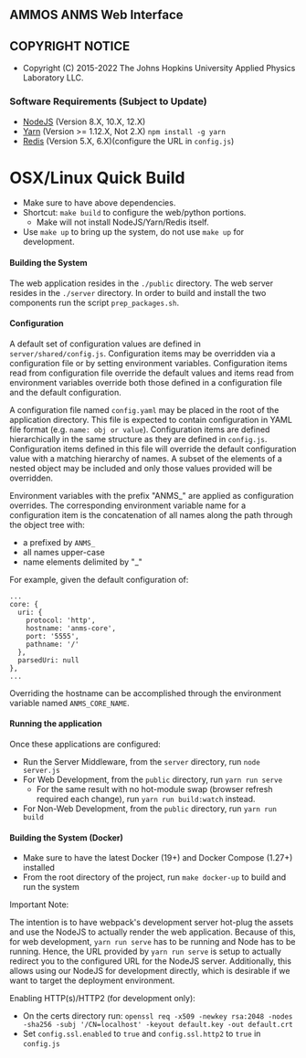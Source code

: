 <!--
Copyright (c) 2023 The Johns Hopkins University Applied Physics
Laboratory LLC.

This file is part of the Asynchronous Network Management System (ANMS).

Licensed under the Apache License, Version 2.0 (the "License");
you may not use this file except in compliance with the License.
You may obtain a copy of the License at
    http://www.apache.org/licenses/LICENSE-2.0
Unless required by applicable law or agreed to in writing, software
distributed under the License is distributed on an "AS IS" BASIS,
WITHOUT WARRANTIES OR CONDITIONS OF ANY KIND, either express or implied.
See the License for the specific language governing permissions and
limitations under the License.

This work was performed for the Jet Propulsion Laboratory, California
Institute of Technology, sponsored by the United States Government under
the prime contract 80NM0018D0004 between the Caltech and NASA under
subcontract 1658085.
-->
## AMMOS ANMS Web Interface ##

## COPYRIGHT NOTICE 

* Copyright (C) 2015-2022 The Johns Hopkins University Applied Physics Laboratory LLC.

### Software Requirements (Subject to Update) ###

* [NodeJS](https://nodejs.org/) (Version 8.X, 10.X, 12.X)
* [Yarn](https://yarnpkg.com/) (Version >= 1.12.X, Not 2.X) `npm install -g yarn`
* [Redis](https://redis.io/) (Version 5.X, 6.X)(configure the URL in `config.js`)

# OSX/Linux Quick Build 

* Make sure to have above dependencies.
* Shortcut: `make build` to configure the web/python portions.
  * Make will not install NodeJS/Yarn/Redis itself.
* Use `make up` to bring up the system, do not use `make up` for development.

#### Building the System ####

The web application resides in the `./public` directory.
The web server resides in the `./server` directory.
In order to build and install the two components run the script `prep_packages.sh`.

#### Configuration ####
A default set of configuration values are defined in `server/shared/config.js`.  Configuration items may be overridden via a configuration file or by setting environment variables.  Configuration items read from configuration file override the default values and items read from environment variables override both those defined in a configuration file and the default configuration.

A configuration file named `config.yaml` may be placed in the root of the application directory.  This file is expected to contain configuration in YAML file format (e.g. `name: obj or value`).  Configuration items are defined hierarchically in the same structure as they are defined in `config.js`.  Configuration items defined in this file will override the default configuration value with a matching hierarchy of names.  A subset of the elements of a nested object may be included and only those values provided will be overridden.

Environment variables with the prefix "ANMS_" are applied as configuration overrides.  The corresponding environment variable name for a configuration item is the concatenation of all names along the path through the object tree with:
* a prefixed by `ANMS_`
* all names upper-case
* name elements delimited by "_"

For example, given the default configuration of:
```javascript:w
...
core: {
  uri: {
    protocol: 'http',
    hostname: 'anms-core',
    port: '5555',
    pathname: '/'
  },
  parsedUri: null
},
...
```
Overriding the hostname can be accomplished through the environment variable named `ANMS_CORE_NAME`.

#### Running the application ####

Once these applications are configured:

* Run the Server Middleware, from the `server` directory, run `node server.js`
* For Web Development, from the `public` directory, run `yarn run serve`
  * For the same result with no hot-module swap (browser refresh required each change), run `yarn run build:watch` instead.
* For Non-Web Development, from the `public` directory, run `yarn run build`

#### Building the System (Docker) ####
* Make sure to have the latest Docker (19+) and Docker Compose (1.27+) installed
* From the root directory of the project, run `make docker-up` to build and run the system

Important Note:

>>>
The intention is to have webpack's development server hot-plug the assets and use the NodeJS to actually render the web application.
Because of this, for web development, `yarn run serve` has to be running and Node has to be running.
Hence, the URL provided by `yarn run serve` is setup to actually redirect you to the configured URL for the NodeJS server.
Additionally, this allows using our NodeJS for development directly, which is desirable if we want to target the deployment environment.
>>>

Enabling HTTP(s)/HTTP2 (for development only):

* On the certs directory run: `openssl req -x509 -newkey rsa:2048 -nodes -sha256 -subj '/CN=localhost' -keyout default.key -out default.crt`
* Set `config.ssl.enabled` to `true` and `config.ssl.http2` to `true` in `config.js`





